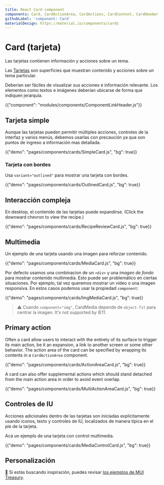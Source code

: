 ```yaml
---
title: React Card component
components: Card, CardActionArea, CardActions, CardContent, CardHeader, CardMedia, Collapse, Paper
githubLabel: 'component: Card'
materialDesign: https://material.io/components/cards
---
```


# Card (tarjeta)

<p class="description">Las tarjetas contienen información y acciones sobre un tema.</p>

Las [Tarjetas](https://material.io/design/components/cards.html) son superficies que muestran contenido y acciones sobre un tema particular.

Deberían ser fáciles de visualizar sus acciones e información relevante. Los elementos como textos e imágenes deberían ubicarse de forma que indiquen jerarquía.

{{"component": "modules/components/ComponentLinkHeader.js"}}

## Tarjeta simple

Aunque las tarjetas pueden permitir múltiples acciones, controles de la interfaz y varios menús, debemos usarlas con precaución ya que son puntos de ingreso a información mas detallada.

{{"demo": "pages/components/cards/SimpleCard.js", "bg": true}}

### Tarjeta con bordes

Usa `variant="outlined"` para mostrar una tarjeta con bordes.

{{"demo": "pages/components/cards/OutlinedCard.js", "bg": true}}

## Interacción compleja

En desktop, el contenido de las tarjetas puede expandirse. (Click the downward chevron to view the recipe.)

{{"demo": "pages/components/cards/RecipeReviewCard.js", "bg": true}}

## Multimedia

Un ejemplo de una tarjeta usando una imagen para reforzar contenido.

{{"demo": "pages/components/cards/MediaCard.js", "bg": true}}

Por defecto usamos una combinacion de un `<div>` y una *imagen de fondo* para mostrar contenido multimedia. Esto puede ser problemático en ciertas situaciones. Por ejemplo, tal vez queremos mostrar un vídeo o una imagen responsiva. En estos casos podemos usar la propiedad `component`:

{{"demo": "pages/components/cards/ImgMediaCard.js", "bg": true}}

> ⚠ Cuando `component="img"`, CardMedia depende de `object-fit` para centrar la imagen. It's not supported by IE11.

## Primary action

Often a card allow users to interact with the entirety of its surface to trigger its main action, be it an expansion, a link to another screen or some other behavior. The action area of the card can be specified by wrapping its contents in a `CardActionArea` component.

{{"demo": "pages/components/cards/ActionAreaCard.js", "bg": true}}

A card can also offer supplemental actions which should stand detached from the main action area in order to avoid event overlap.

{{"demo": "pages/components/cards/MultiActionAreaCard.js", "bg": true}}

## Controles de IU

Acciones adicionales dentro de las tarjetas son iniciadas explícitamente usando iconos, texto y controles de IU, localizados de manera típica en el pie de la tarjeta.

Acá un ejemplo de una tarjeta con control multimedia.

{{"demo": "pages/components/cards/MediaControlCard.js", "bg": true}}

## Personalización

🎨 Si estás buscando inspiración, puedes revisar [los ejemplos de MUI Treasury](https://mui-treasury.com/components/card).
